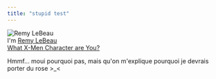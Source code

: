 ```yaml
---
title: "stupid test"
---
```


![Remy LeBeau](http://www.eden.rutgers.edu/~alyssa13/xmen/remy.jpg)  
I'm [Remy LeBeau](http://www.eden.rutgers.edu/~alyssa13/xmen/remy.htm)  
[What X-Men Character are You?](http://www.eden.rutgers.edu/~alyssa13/xmen)

Hmmf... moui pourquoi pas, mais qu'on m'explique pourquoi je devrais porter du
rose >_<

